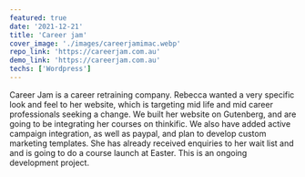 ```yaml
---
featured: true
date: '2021-12-21'
title: 'Career jam'
cover_image: './images/careerjamimac.webp'
repo_link: 'https://careerjam.com.au'
demo_link: 'https://careerjam.com.au'
techs: ['Wordpress']
---
```


Career Jam is a career retraining company. Rebecca wanted a very specific look and feel to her website, which is targeting mid life and mid career professionals seeking a change. We built her website on Gutenberg, and are going to be integrating her courses on thinkific. We also have added active campaign integration, as well as paypal, and plan to develop custom marketing templates. She has already received enquiries to her wait list and and is going to do a course launch at Easter. This is an ongoing development project. 